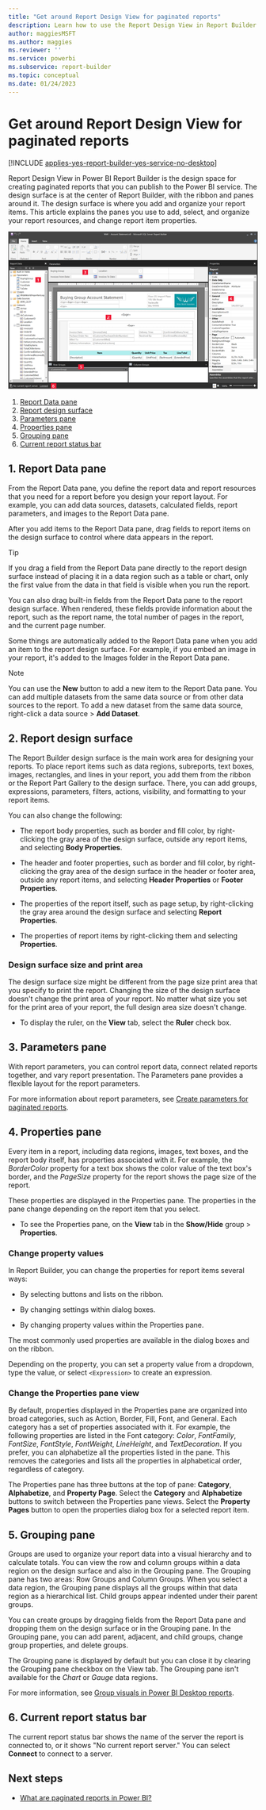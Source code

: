 ```yaml
---
title: "Get around Report Design View for paginated reports"
description: Learn how to use the Report Design View in Report Builder to create paginated reports that you can publish in the Power BI service.  
author: maggiesMSFT
ms.author: maggies
ms.reviewer: ''
ms.service: powerbi
ms.subservice: report-builder
ms.topic: conceptual
ms.date: 01/24/2023
---
```


# Get around Report Design View for paginated reports

[!INCLUDE [applies-yes-report-builder-yes-service-no-desktop](../includes/applies-yes-report-builder-yes-service-no-desktop.md)] 

Report Design View in Power BI Report Builder is the design space for creating paginated reports that you can publish to the Power BI service. The design surface is at the center of Report Builder, with the ribbon and panes around it. The design surface is where you add and organize your report items. This article explains the panes you use to add, select, and organize your report resources, and change report item properties.  

[ ![Screenshot of the Report Builder Report Design View.](media/paginated-reports-report-design-view/power-bi-paginated-report-design-view.png)](media/paginated-reports-report-design-view/power-bi-paginated-report-design-view.png#lightbox)

1. [Report Data pane](#1-report-data-pane) 
2. [Report design surface](#2-report-design-surface)  
3. [Parameters pane](#3-parameters-pane) 
4. [Properties pane](#4-properties-pane) 
5. [Grouping pane](#5-grouping-pane) 
6. [Current report status bar](#6-current-report-status-bar)  
  
## 1. Report Data pane  
From the Report Data pane, you define the report data and report resources that you need for a report before you design your report layout. For example, you can add data sources, datasets, calculated fields, report parameters, and images to the Report Data pane.  
  
After you add items to the Report Data pane, drag fields to report items on the design surface to control where data appears in the report.  
  
> [!TIP]  
> If you drag a field from the Report Data pane directly to the report design surface instead of placing it in a data region such as a table or chart, only the first value from the data in that field is visible when you run the report.  
  
You can also drag built-in fields from the Report Data pane to the report design surface. When rendered, these fields provide information about the report, such as the report name, the total number of pages in the report, and the current page number.  
  
Some things are automatically added to the Report Data pane when you add an item to the report design surface. For example, if you embed an image in your report, it's added to the Images folder in the Report Data pane.  
  
> [!NOTE]  
> You can use the **New** button to add a new item to the Report Data pane. You can add multiple datasets from the same data source or from other data sources to the report. To add a new dataset from the same data source, right-click a data source > **Add Dataset**.  
  
## 2. Report design surface  
The Report Builder design surface is the main work area for designing your reports. To place report items such as data regions, subreports, text boxes, images, rectangles, and lines in your report, you add them from the ribbon or the Report Part Gallery to the design surface. There, you can add groups, expressions, parameters, filters, actions, visibility, and formatting to your report items.  
  
You can also change the following:  
  
- The report body properties, such as border and fill color, by right-clicking the gray area of the design surface, outside any report items, and selecting **Body Properties**.  
  
- The header and footer properties, such as border and fill color, by right-clicking the gray area of the design surface in the header or footer area, outside any report items, and selecting **Header Properties** or **Footer Properties**.  
  
- The properties of the report itself, such as page setup, by right-clicking the gray area around the design surface and selecting **Report Properties**.  
  
- The properties of report items by right-clicking them and selecting **Properties**.  
  
### Design surface size and print area  
The design surface size might be different from the page size print area that you specify to print the report. Changing the size of the design surface doesn't change the print area of your report. No matter what size you set for the print area of your report, the full design area size doesn't change.
  
- To display the ruler, on the **View** tab, select the **Ruler** check box.  
  
## 3. Parameters pane  
With report parameters, you can control report data, connect related reports together, and vary report presentation. The Parameters pane provides a flexible layout for the report parameters.  
  
For more information about report parameters, see [Create parameters for paginated reports](parameters/paginated-reports-create-parameters.md).
  
## 4. Properties pane
Every item in a report, including data regions, images, text boxes, and the report body itself, has properties associated with it. For example, the *BorderColor* property for a text box shows the color value of the text box's border, and the *PageSize* property for the report shows the page size of the report.  
  
These properties are displayed in the Properties pane. The properties in the pane change depending on the report item that you select.  
  
- To see the Properties pane, on the **View** tab in the **Show/Hide** group > **Properties**.  
  
### Change property values  
In Report Builder, you can change the properties for report items several ways:  
  
- By selecting buttons and lists on the ribbon.  
  
- By changing settings within dialog boxes.  
  
- By changing property values within the Properties pane.  
  
The most commonly used properties are available in the dialog boxes and on the ribbon.  
  
Depending on the property, you can set a property value from a dropdown, type the value, or select `<Expression>` to create an expression.  
  
### Change the Properties pane view  
By default, properties displayed in the Properties pane are organized into broad categories, such as Action, Border, Fill, Font, and General. Each category has a set of properties associated with it. For example, the following properties are listed in the Font category: *Color*, *FontFamily*, *FontSize*, *FontStyle*, *FontWeight*, *LineHeight*, and *TextDecoration*. If you prefer, you can alphabetize all the properties listed in the pane. This removes the categories and lists all the properties in alphabetical order, regardless of category.  
  
The Properties pane has three buttons at the top of pane: **Category**, **Alphabetize**, and **Property Page**. Select the **Category** and **Alphabetize** buttons to switch between the Properties pane views. Select the **Property Pages** button to open the properties dialog box for a selected report item.  
  
## 5. Grouping pane

Groups are used to organize your report data into a visual hierarchy and to calculate totals. You can view the row and column groups within a data region on the design surface and also in the Grouping pane. The Grouping pane has two areas: Row Groups and Column Groups. When you select a data region, the Grouping pane displays all the groups within that data region as a hierarchical list. Child groups appear indented under their parent groups.  
  
You can create groups by dragging fields from the Report Data pane and dropping them on the design surface or in the Grouping pane. In the Grouping pane, you can add parent, adjacent, and child groups, change group properties, and delete groups.  
  
The Grouping pane is displayed by default but you can close it by clearing the Grouping pane checkbox on the View tab. The Grouping pane isn't available for the *Chart* or *Gauge* data regions.  
  
For more information, see [Group visuals in Power BI Desktop reports](../create-reports/desktop-grouping-visuals.md).  
  
## 6. Current report status bar

The current report status bar shows the name of the server the report is connected to, or it shows "No current report server." You can select **Connect** to connect to a server.

## Next steps

- [What are paginated reports in Power BI?](paginated-reports-report-builder-power-bi.md) 

